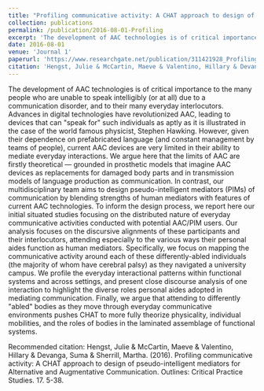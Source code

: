 ```yaml
---
title: "Profiling communicative activity: A CHAT approach to design of pseudo-intelligent mediators for Alternative and Augmentative Communication"
collection: publications
permalink: /publication/2016-08-01-Profiling
excerpt: 'The development of AAC technologies is of critical importance to the many people who are unable to speak intelligibly (or at all) due to a communication disorder, and to their many everyday interlocutors. Advances in digital technologies have revolutionized AAC, leading to devices that can &quot;speak for&quot; such individuals as aptly as it is illustrated in the case of the world famous physicist, Stephen Hawking. However, given their dependence on prefabricated language (and constant management by teams of people), current AAC devices are very limited in their ability to mediate everyday interactions. We argue here that the limits of AAC are firstly theoretical — grounded in prosthetic models that imagine AAC devices as replacements for damaged body parts and in transmission models of language production as communication. In contrast, our multidisciplinary team aims to design pseudo-intelligent mediators (PIMs) of communication by blending strengths of human mediators with features of current AAC technologies. To inform the design process, we report here our initial situated studies focusing on the distributed nature of everyday communicative activities conducted with potential AAC/PIM users. Our analysis focuses on the discursive alignments of these participants and their interlocutors, attending especially to the various ways their personal aides function as human mediators. Specifically, we focus on mapping the communicative activity around each of these differently-abled individuals (the majority of whom have cerebral palsy) as they navigated a university campus. We profile the everyday interactional patterns within functional systems and across settings, and present close discourse analysis of one interaction to highlight the diverse roles personal aides adopted in mediating communication. Finally, we argue that attending to differently &quot;abled&quot; bodies as they move through everyday communicative environments pushes CHAT to more fully theorize physicality, individual mobilities, and the roles of bodies in the laminated assemblage of functional systems.'
date: 2016-08-01
venue: 'Journal 1'
paperurl: 'https://www.researchgate.net/publication/311421928_Profiling_communicative_activity_A_CHAT_approach_to_design_of_pseudo-intelligent_mediators_for_Alternative_and_Augmentative_Communication'
citation: 'Hengst, Julie & McCartin, Maeve & Valentino, Hillary & Devanga, Suma & Sherrill, Martha. (2016). Profiling communicative activity: A CHAT approach to design of pseudo-intelligent mediators for Alternative and Augmentative Communication. Outlines: Critical Practice Studies. 17. 5-38.'
---
```

The development of AAC technologies is of critical importance to the many people who are unable to speak intelligibly (or at all) due to a communication disorder, and to their many everyday interlocutors. Advances in digital technologies have revolutionized AAC, leading to devices that can &quot;speak for&quot; such individuals as aptly as it is illustrated in the case of the world famous physicist, Stephen Hawking. However, given their dependence on prefabricated language (and constant management by teams of people), current AAC devices are very limited in their ability to mediate everyday interactions. We argue here that the limits of AAC are firstly theoretical — grounded in prosthetic models that imagine AAC devices as replacements for damaged body parts and in transmission models of language production as communication. In contrast, our multidisciplinary team aims to design pseudo-intelligent mediators (PIMs) of communication by blending strengths of human mediators with features of current AAC technologies. To inform the design process, we report here our initial situated studies focusing on the distributed nature of everyday communicative activities conducted with potential AAC/PIM users. Our analysis focuses on the discursive alignments of these participants and their interlocutors, attending especially to the various ways their personal aides function as human mediators. Specifically, we focus on mapping the communicative activity around each of these differently-abled individuals (the majority of whom have cerebral palsy) as they navigated a university campus. We profile the everyday interactional patterns within functional systems and across settings, and present close discourse analysis of one interaction to highlight the diverse roles personal aides adopted in mediating communication. Finally, we argue that attending to differently &quot;abled&quot; bodies as they move through everyday communicative environments pushes CHAT to more fully theorize physicality, individual mobilities, and the roles of bodies in the laminated assemblage of functional systems.

Recommended citation: Hengst, Julie & McCartin, Maeve & Valentino, Hillary & Devanga, Suma & Sherrill, Martha. (2016). Profiling communicative activity: A CHAT approach to design of pseudo-intelligent mediators for Alternative and Augmentative Communication. Outlines: Critical Practice Studies. 17. 5-38.